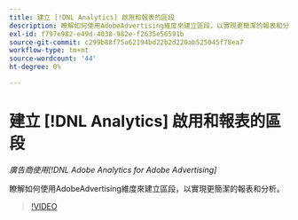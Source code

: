 ```yaml
---
title: 建立 [!DNL Analytics] 啟用和報表的區段
description: 瞭解如何使用AdobeAdvertising維度來建立區段，以實現更簡潔的報表和分析。
exl-id: f797e982-e49d-4038-982e-f2635e56591b
source-git-commit: c299b88f75a62194bd22b2d220ab525045f78ea7
workflow-type: tm+mt
source-wordcount: '44'
ht-degree: 0%

---
```


# 建立 [!DNL Analytics] 啟用和報表的區段

*廣告商使用[!DNL Adobe Analytics for Adobe Advertising]*

瞭解如何使用AdobeAdvertising維度來建立區段，以實現更簡潔的報表和分析。

>[!VIDEO](https://video.tv.adobe.com/v/33916)
